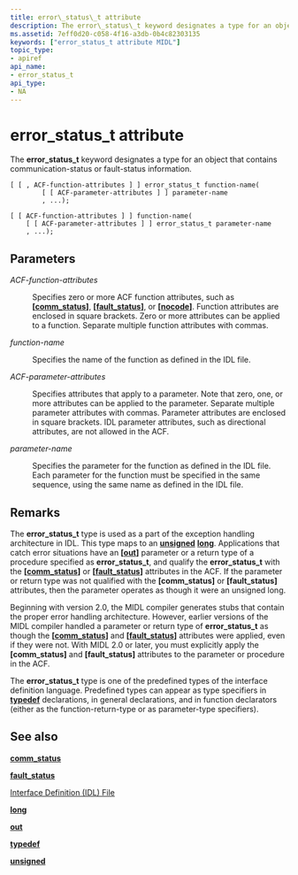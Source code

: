 ```yaml
---
title: error\_status\_t attribute
description: The error\_status\_t keyword designates a type for an object that contains communication-status or fault-status information.
ms.assetid: 7eff0d20-c058-4f16-a3db-0b4c82303135
keywords: ["error_status_t attribute MIDL"]
topic_type:
- apiref
api_name:
- error_status_t
api_type:
- NA
---
```


# error\_status\_t attribute

The **error\_status\_t** keyword designates a type for an object that contains communication-status or fault-status information.

``` syntax
[ [ , ACF-function-attributes ] ] error_status_t function-name(
        [ [ ACF-parameter-attributes ] ] parameter-name
        , ...);

[ [ ACF-function-attributes ] ] function-name(
    [ [ ACF-parameter-attributes ] ] error_status_t parameter-name
    , ...);
```

## Parameters

<dl> <dt>

*ACF-function-attributes* 
</dt> <dd>

Specifies zero or more ACF function attributes, such as **\[**[**comm\_status**](comm-status.md)**\]**, **\[**[**fault\_status**](fault-status.md)**\]**, or **\[**[**nocode**](nocode.md)**\]**. Function attributes are enclosed in square brackets. Zero or more attributes can be applied to a function. Separate multiple function attributes with commas.

</dd> <dt>

*function-name* 
</dt> <dd>

Specifies the name of the function as defined in the IDL file.

</dd> <dt>

*ACF-parameter-attributes* 
</dt> <dd>

Specifies attributes that apply to a parameter. Note that zero, one, or more attributes can be applied to the parameter. Separate multiple parameter attributes with commas. Parameter attributes are enclosed in square brackets. IDL parameter attributes, such as directional attributes, are not allowed in the ACF.

</dd> <dt>

*parameter-name* 
</dt> <dd>

Specifies the parameter for the function as defined in the IDL file. Each parameter for the function must be specified in the same sequence, using the same name as defined in the IDL file.

</dd> </dl>

## Remarks

The **error\_status\_t** type is used as a part of the exception handling architecture in IDL. This type maps to an [**unsigned**](unsigned.md) [**long**](long.md). Applications that catch error situations have an **\[**[**out**](out-idl.md)**\]** parameter or a return type of a procedure specified as **error\_status\_t**, and qualify the **error\_status\_t** with the **\[**[**comm\_status**](comm-status.md)**\]** or **\[**[**fault\_status**](fault-status.md)**\]** attributes in the ACF. If the parameter or return type was not qualified with the **\[comm\_status\]** or **\[fault\_status\]** attributes, then the parameter operates as though it were an unsigned long.

Beginning with version 2.0, the MIDL compiler generates stubs that contain the proper error handling architecture. However, earlier versions of the MIDL compiler handled a parameter or return type of **error\_status\_t** as though the **\[**[**comm\_status**](comm-status.md)**\]** and **\[**[**fault\_status**](fault-status.md)**\]** attributes were applied, even if they were not. With MIDL 2.0 or later, you must explicitly apply the **\[comm\_status\]** and **\[fault\_status\]** attributes to the parameter or procedure in the ACF.

The **error\_status\_t** type is one of the predefined types of the interface definition language. Predefined types can appear as type specifiers in [**typedef**](typedef.md) declarations, in general declarations, and in function declarators (either as the function-return-type or as parameter-type specifiers).

## See also

<dl> <dt>

[**comm\_status**](comm-status.md)
</dt> <dt>

[**fault\_status**](fault-status.md)
</dt> <dt>

[Interface Definition (IDL) File](interface-definition-idl-file.md)
</dt> <dt>

[**long**](long.md)
</dt> <dt>

[**out**](out-idl.md)
</dt> <dt>

[**typedef**](typedef.md)
</dt> <dt>

[**unsigned**](unsigned.md)
</dt> </dl>

 

 




